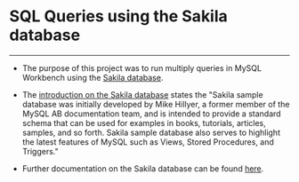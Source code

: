 # SQL Queries using the Sakila database
------
- The purpose of this project was to run multiply queries in MySQL Workbench using the [Sakila database](https://dev.mysql.com/doc/sakila/en/).

- The [introduction on the Sakila database](https://dev.mysql.com/doc/sakila/en/sakila-introduction.html) states the "Sakila sample database was initially developed by Mike Hillyer, a former member of the MySQL AB documentation team, and is intended to provide a standard schema that can be used for examples in books, tutorials, articles, samples, and so forth. Sakila sample database also serves to highlight the latest features of MySQL such as Views, Stored Procedures, and Triggers."

- Further documentation on the Sakila database can be found [here](https://downloads.mysql.com/docs/sakila-en.pdf). 

